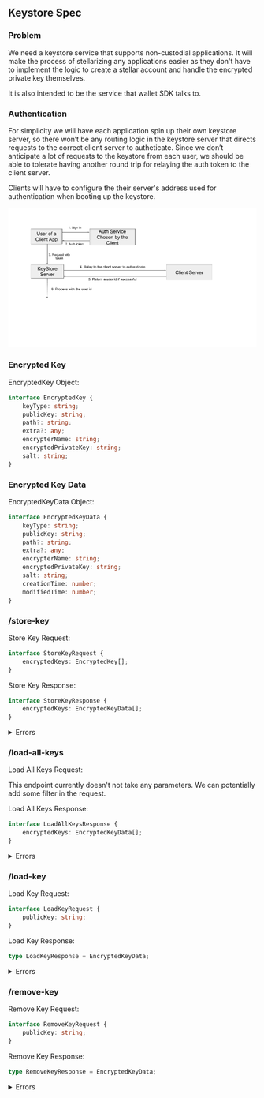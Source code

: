 ## Keystore Spec

### Problem

We need a keystore service that supports non-custodial applications.
It will make the process of stellarizing any applications easier as
they don't have to implement the logic to create a stellar account
and handle the encrypted private key themselves.

It is also intended to be the service that wallet SDK talks to.

### Authentication

For simplicity we will have each application spin up their own keystore
server, so there won’t be any routing logic in the keystore server that
directs requests to the correct client server to autheticate. Since we
don’t anticipate a lot of requests to the keystore from each user, we
should be able to tolerate having another round trip for relaying the
auth token to the client server.

Clients will have to configure the their server's address used for
authentication when booting up the keystore.

<img src=attachments/2019-04-24-keystore-auth-flows.png>

### Encrypted Key

EncryptedKey Object:

```typescript
interface EncryptedKey {
	keyType: string;
	publicKey: string;
	path?: string;
	extra?: any;
	encrypterName: string;
	encryptedPrivateKey: string;
	salt: string;
}
```

### Encrypted Key Data

EncryptedKeyData Object:

```typescript
interface EncryptedKeyData {
	keyType: string;
	publicKey: string;
	path?: string;
	extra?: any;
	encrypterName: string;
	encryptedPrivateKey: string;
	salt: string;
	creationTime: number;
	modifiedTime: number;	
}
```

### /store-key

Store Key Request:

```typescript
interface StoreKeyRequest {
	encryptedKeys: EncryptedKey[];
}
```

Store Key Response:

```typescript
interface StoreKeyResponse {
	encryptedKeys: EncryptedKeyData[];
}
```

<details><summary>Errors</summary>

TBD
```json
{
	"code": "some error code",
	"message": "some error message",
	"retriable": false,
}
```
</details>

### /load-all-keys

Load All Keys Request:

This endpoint currently doesn't not take any parameters.
We can potentially add some filter in the request.

Load All Keys Response:

```typescript
interface LoadAllKeysResponse {
	encryptedKeys: EncryptedKeyData[];
}
```
<details><summary>Errors</summary>

TBD
```json
{
	"code": "some error code",
	"message": "some error message",
	"retriable": false,
}
```
</details>

### /load-key

Load Key Request:

```typescript
interface LoadKeyRequest {
	publicKey: string;
}
```

Load Key Response:

```typescript
type LoadKeyResponse = EncryptedKeyData;
```

<details><summary>Errors</summary>

TBD
```json
{
	"code": "some error code",
	"message": "some error message",
	"retriable": false,
}
```
</details>

### /remove-key

Remove Key Request:

```typescript
interface RemoveKeyRequest {
	publicKey: string;
}
```

Remove Key Response:

```typescript
type RemoveKeyResponse = EncryptedKeyData;
```

<details><summary>Errors</summary>

TBD
```json
{
	"code": "some error code",
	"message": "some error message",
	"retriable": false,
}
```
</details>

